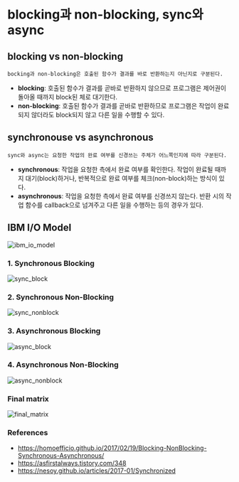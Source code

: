 # blocking과 non-blocking, sync와 async


## blocking vs non-blocking
```bocking과 non-blocking은 호출된 함수가 결과를 바로 반환하는지 아닌지로 구분된다.```
- <b>blocking</b>: 호출된 함수가 결과를 곧바로 반환하지 않으므로 프로그램은 제어권이 돌아올 때까지 block된 체로 대기한다.
- <b>non-blocking</b>: 호출된 함수가 결과를 곧바로 반환하므로 프로그램은 작업이 완료되지 않더라도 block되지 않고 다른 일을 수행할 수 있다.


## synchronouse vs asynchronous
```sync와 async는 요청한 작업의 완료 여부를 신경쓰는 주체가 어느쪽인지에 따라 구분된다.```
- <b>synchronous</b>: 작업을 요청한 측에서 완료 여부를 확인한다. 작업이 완료될 때까지 대기(block)하거나, 반복적으로 완료 여부를 체크(non-block)하는 방식이 있다.
- <b>asynchronous</b>: 작업을 요청한 측에서 완료 여부를 신경쓰지 않는다. 반환 시의 작업 함수를 callback으로 넘겨주고 다른 일을 수행하는 등의 경우가 있다.


## IBM I/O Model

![ibm_io_model](img/ibm_io_model_matrix.png)


### 1. Synchronous Blocking
![sync_block](img/sync_block.png)

### 2. Synchronous Non-Blocking
![sync_nonblock](img/sync_nonblock.png)

### 3. Asynchronous Blocking
![async_block](img/async_block.png)

### 4. Asynchronous Non-Blocking
![async_nonblock](img/async_nonblock.png)


### Final matrix

![final_matrix](img/sync_async_block_nonblock_matrix.png)



### References
- https://homoefficio.github.io/2017/02/19/Blocking-NonBlocking-Synchronous-Asynchronous/
- https://asfirstalways.tistory.com/348
- https://nesoy.github.io/articles/2017-01/Synchronized
